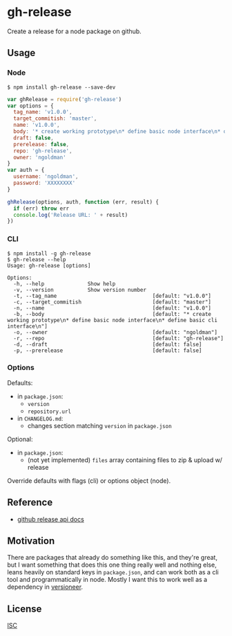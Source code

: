 # gh-release

Create a release for a node package on github.

## Usage

### Node

```
$ npm install gh-release --save-dev
```

```js
var ghRelease = require('gh-release')
var options = {
  tag_name: 'v1.0.0',
  target_commitish: 'master',
  name: 'v1.0.0',
  body: '* create working prototype\n* define basic node interface\n* define basic cli interface\n',
  draft: false,
  prerelease: false,
  repo: 'gh-release',
  owner: 'ngoldman'
}
var auth = {
  username: 'ngoldman',
  password: 'XXXXXXXX'
}

ghRelease(options, auth, function (err, result) {
  if (err) throw err
  console.log('Release URL: ' + result)
})
```

### CLI

```
$ npm install -g gh-release
$ gh-release --help
Usage: gh-release [options]

Options:
  -h, --help              Show help
  -v, --version           Show version number
  -t, --tag_name                               [default: "v1.0.0"]
  -c, --target_commitish                       [default: "master"]
  -n, --name                                   [default: "v1.0.0"]
  -b, --body                                   [default: "* create working prototype\n* define basic node interface\n* define basic cli interface\n"]
  -o, --owner                                  [default: "ngoldman"]
  -r, --repo                                   [default: "gh-release"]
  -d, --draft                                  [default: false]
  -p, --prerelease                             [default: false]
```

### Options

Defaults:

* in `package.json`:
  * `version`
  * `repository.url`
* in `CHANGELOG.md`:
  * changes section matching `version` in `package.json`

Optional:

* in `package.json`:
  * (not yet implemented) `files` array containing files to zip & upload w/ release

Override defaults with flags (cli) or options object (node).

## Reference

* [github release api docs](https://developer.github.com/v3/repos/releases/)

## Motivation

There are packages that already do something like this, and they're great, but I want something that does this one thing really well and nothing else, leans heavily on standard keys in `package.json`, and can work both as a cli tool and programmatically in node. Mostly I want this to work well as a dependency in [versioneer](https://github.com/ngoldman/versioneer).

## License

[ISC](LICENSE.md)
